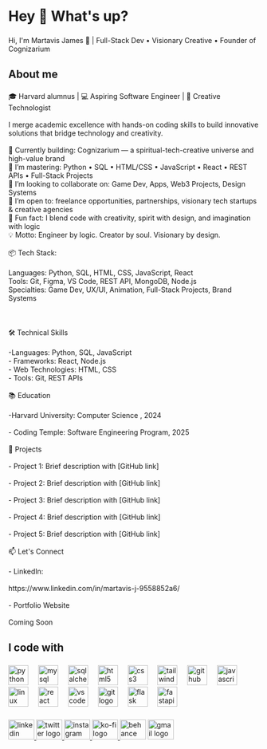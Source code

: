 <h1 align="left">Hey 👋 What's up?</h1>

###

<p align="left">Hi, I'm Martavis James 👋 | Full-Stack Dev • Visionary Creative • Founder of Cognizarium</p>

###

<h2 align="left">About me</h2>

###

<p align="left">🎓 Harvard alumnus | 💻 Aspiring Software Engineer | 🎨 Creative Technologist<br><br>I merge academic excellence with hands-on coding skills to build innovative solutions that bridge technology and creativity.<br><br>🔭 Currently building: Cognizarium — a spiritual-tech-creative universe and high-value brand  <br>🌱 I’m mastering: Python • SQL • HTML/CSS • JavaScript • React • REST APIs • Full-Stack Projects  <br>👯 I’m looking to collaborate on: Game Dev, Apps, Web3 Projects, Design Systems  <br>🤝 I’m open to: freelance opportunities, partnerships, visionary tech startups & creative agencies  <br>🧠 Fun fact: I blend code with creativity, spirit with design, and imagination with logic  <br>💡 Motto: Engineer by logic. Creator by soul. Visionary by design. <br><br>📦 Tech Stack:<br><br>Languages: Python, SQL, HTML, CSS, JavaScript, React  <br>Tools: Git, Figma, VS Code, REST API, MongoDB, Node.js  <br>Specialties: Game Dev, UX/UI, Animation, Full-Stack Projects, Brand Systems  <br> <br><br><br>🛠️ Technical Skills<br><br>-Languages: Python, SQL, JavaScript<br>- Frameworks: React, Node.js<br>- Web Technologies: HTML, CSS<br>- Tools: Git, REST APIs<br><br> 📚 Education<br><br>-Harvard University: Computer Science , 2024<br><br>- Coding Temple: Software Engineering Program, 2025<br><br>🌟 Projects<br><br>- Project 1: Brief description with [GitHub link]<br><br>- Project 2: Brief description with [GitHub link]<br><br>- Project 3: Brief description with [GitHub link]<br><br>- Project 4: Brief description with [GitHub link]<br><br>- Project 5: Brief description with [GitHub link]<br><br>📫 Let's Connect<br><br>- LinkedIn:<br><br>https://www.linkedin.com/in/martavis-j-9558852a6/<br><br>- Portfolio Website<br><br>Coming Soon</p>

###

<h2 align="left">I code with</h2>

###

<div align="left">
  <img src="https://cdn.jsdelivr.net/gh/devicons/devicon/icons/python/python-original.svg" height="40" alt="python logo"  />
  <img width="12" />
  <img src="https://cdn.jsdelivr.net/gh/devicons/devicon/icons/mysql/mysql-original.svg" height="40" alt="mysql logo"  />
  <img width="12" />
  <img src="https://cdn.jsdelivr.net/gh/devicons/devicon/icons/sqlalchemy/sqlalchemy-original.svg" height="40" alt="sqlalchemy logo"  />
  <img width="12" />
  <img src="https://cdn.jsdelivr.net/gh/devicons/devicon/icons/html5/html5-original.svg" height="40" alt="html5 logo"  />
  <img width="12" />
  <img src="https://cdn.jsdelivr.net/gh/devicons/devicon/icons/css3/css3-original.svg" height="40" alt="css3 logo"  />
  <img width="12" />
  <img src="https://cdn.jsdelivr.net/gh/devicons/devicon/icons/tailwindcss/tailwindcss-original-wordmark.svg" height="40" alt="tailwindcss logo"  />
  <img width="12" />
  <img src="https://cdn.jsdelivr.net/gh/devicons/devicon/icons/github/github-original.svg" height="40" alt="github logo"  />
  <img width="12" />
  <img src="https://cdn.jsdelivr.net/gh/devicons/devicon/icons/javascript/javascript-original.svg" height="40" alt="javascript logo"  />
  <img width="12" />
  <img src="https://cdn.jsdelivr.net/gh/devicons/devicon/icons/linux/linux-original.svg" height="40" alt="linux logo"  />
  <img width="12" />
  <img src="https://cdn.jsdelivr.net/gh/devicons/devicon/icons/react/react-original.svg" height="40" alt="react logo"  />
  <img width="12" />
  <img src="https://cdn.jsdelivr.net/gh/devicons/devicon/icons/vscode/vscode-original.svg" height="40" alt="vscode logo"  />
  <img width="12" />
  <img src="https://cdn.jsdelivr.net/gh/devicons/devicon/icons/git/git-original.svg" height="40" alt="git logo"  />
  <img width="12" />
  <img src="https://cdn.jsdelivr.net/gh/devicons/devicon/icons/flask/flask-original.svg" height="40" alt="flask logo"  />
  <img width="12" />
  <img src="https://cdn.jsdelivr.net/gh/devicons/devicon/icons/fastapi/fastapi-original.svg" height="40" alt="fastapi logo"  />
</div>

###

<div align="left">
  <a href="https://www.linkedin.com/in/martavis-j-9558852a6/" target="_blank">
    <img src="https://raw.githubusercontent.com/maurodesouza/profile-readme-generator/master/src/assets/icons/social/linkedin/default.svg" width="52" height="40" alt="linkedin logo"  />
  </a>
  <a href="https://x.com/isiamtsibusotam" target="_blank">
    <img src="https://raw.githubusercontent.com/maurodesouza/profile-readme-generator/master/src/assets/icons/social/twitter/default.svg" width="52" height="40" alt="twitter logo"  />
  </a>
  <a href="https://www.instagram.com/isiamtsibusotam/" target="_blank">
    <img src="https://raw.githubusercontent.com/maurodesouza/profile-readme-generator/master/src/assets/icons/social/instagram/default.svg" width="52" height="40" alt="instagram logo"  />
  </a>
  <a href="ko-fi.com/cognizarium" target="_blank">
    <img src="https://raw.githubusercontent.com/maurodesouza/profile-readme-generator/master/src/assets/icons/social/ko-fi/default.svg" width="52" height="40" alt="ko-fi logo"  />
  </a>
  <img src="https://raw.githubusercontent.com/maurodesouza/profile-readme-generator/master/src/assets/icons/social/behance/default.svg" width="52" height="40" alt="behance logo"  />
  <a href="15ehtkradliveegasgnikramylix34@gmail.com" target="_blank">
    <img src="https://raw.githubusercontent.com/maurodesouza/profile-readme-generator/master/src/assets/icons/social/gmail/default.svg" width="52" height="40" alt="gmail logo"  />
  </a>
</div>

###
